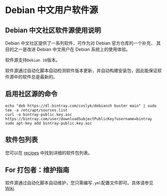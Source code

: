 # Debian 中文用户软件源
## Debian 中文社区软件源使用说明
Debian 中文社区提供了一系列软件，可作为对 Debian 官方仓库的一个补充， 其目的之一是改进 Debian 中文用户在 Debian 系统上的使用体验。

软件源支持`Debian 10`版本。

软件源通过自动化脚本自动检测软件版本更新，并自动构建安装包，因此能保证软件源中的软件总是最新的。

## 启用社区源的命令
```
echo "deb https://dl.bintray.com/coslyk/debianzh buster main" | sudo tee -a /etc/apt/sources.list
curl -o bintray-public.key.asc https://bintray.com/user/downloadSubjectPublicKey?username=bintray
sudo apt-key add bintray-public.key.asc
```

## 软件包列表
您可以在 [recipes](https://github.com/coslyk/debianzh-repo/tree/master/recipes) 中找到详细的软件包列表。

## For 打包者：维护指南
软件源通过自动化脚本自动维护，您只需编写`.yml`配置文件即可。具体请参见[Wiki](https://github.com/coslyk/debianzh-repo/wiki).

